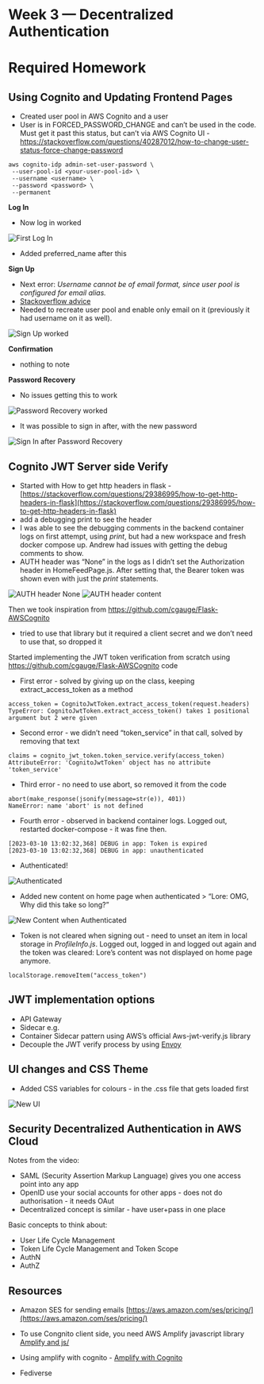 # Week 3 — Decentralized Authentication

# Required Homework

## Using Cognito and Updating Frontend Pages

- Created user pool in AWS Cognito and a user
 - User is in FORCED_PASSWORD_CHANGE and can’t be used in the code. Must get it past this status, but can’t via AWS Cognito UI - https://stackoverflow.com/questions/40287012/how-to-change-user-status-force-change-password

 ```
 aws cognito-idp admin-set-user-password \
  --user-pool-id <your-user-pool-id> \
  --username <username> \
  --password <password> \
  --permanent
 ```

**Log In**

- Now log in worked

![First Log In](./assets/week3/week3_Cognito_first_login.png)

- Added preferred_name after this

**Sign Up**

- Next error: _Username cannot be of email format, since user pool is configured for email alias._
 - [Stackoverflow advice](https://stackoverflow.com/questions/44143970/username-cannot-be-of-email-format-since-user-pool-is-configured-for-email) 
 - Needed to recreate user pool and enable only email on it (previously it had username on it as well).

![Sign Up worked](./assets/week3/week3_SignUp_worked.png)

**Confirmation**

- nothing to note

**Password Recovery**

- No issues getting this to work

![Password Recovery worked](./assets/week3/week3_password_recovery.png)

- It was possible to sign in after, with the new password

![Sign In after Password Recovery](./assets/week3/week3_signin_after_recovery.png)

## Cognito JWT Server side Verify

* Started with How to get http headers in flask - [https://stackoverflow.com/questions/29386995/how-to-get-http-headers-in-flask](https://stackoverflow.com/questions/29386995/how-to-get-http-headers-in-flask)
 * add a debugging print to see the header
 * I was able to see the debugging comments in the backend container logs on first attempt, using _print_, but had a new workspace and fresh docker compose up. Andrew had issues with getting the debug comments to show.
 * AUTH header was “None” in the logs as I didn’t set the Authorization header in HomeFeedPage.js. After setting that, the Bearer token was shown even with just the *print* statements.

![AUTH header None](./assets/week3/week3_auth_header_none.png)
![AUTH header content](./assets/week3/week3_auth_header_content.png)

Then we took inspiration from https://github.com/cgauge/Flask-AWSCognito 
* tried to use that library but it required a client secret and we don’t need to use that, so dropped it

Started implementing the JWT token verification from scratch using https://github.com/cgauge/Flask-AWSCognito code

* First error - solved by giving up on the class, keeping extract_access_token as a method

```
access_token = CognitoJwtToken.extract_access_token(request.headers)
TypeError: CognitoJwtToken.extract_access_token() takes 1 positional argument but 2 were given
```

* Second error - we didn’t need “token_service” in that call, solved by removing that text

```
claims = cognito_jwt_token.token_service.verify(access_token)
AttributeError: 'CognitoJwtToken' object has no attribute 'token_service'
```

* Third error - no need to use abort, so removed it from the code

```
abort(make_response(jsonify(message=str(e)), 401))
NameError: name 'abort' is not defined
```

* Fourth error - observed in backend container logs. Logged out, restarted docker-compose - it was fine then.

```
[2023-03-10 13:02:32,368] DEBUG in app: Token is expired
[2023-03-10 13:02:32,368] DEBUG in app: unauthenticated
```

* Authenticated!

![Authenticated](./assets/week3/week3_jwt_authenticated.png)

* Added new content on home page when authenticated > “Lore: OMG, Why did this take so long?”

![New Content when Authenticated](./assets/week3/week3_new_content_when_authenticated.png)

* Token is not cleared when signing out - need to unset an item in local storage in _ProfileInfo.js_. Logged out, logged in and logged out again and the token was cleared: Lore’s content was not displayed on home page anymore.

```
localStorage.removeItem("access_token")
```

## JWT implementation options

* API Gateway
* Sidecar e.g.
 * Container Sidecar pattern using AWS’s official Aws-jwt-verify.js library
 * Decouple the JWT verify process by using [Envoy](https://www.envoyproxy.io/)

## UI changes and CSS Theme

* Added CSS variables for colours - in the .css file that gets loaded first

![New UI](./assets/week3/week3_new_UI.png)

## Security Decentralized Authentication in AWS Cloud

Notes from the video:

* SAML (Security Assertion Markup Language) gives you one access point into any app
* OpenID use your social accounts for other apps - does not do authorisation - it needs OAut
 * Decentralized concept is similar - have user+pass in one place

Basic concepts to think about:

- User Life Cycle Management
- Token Life Cycle Management and Token Scope
- AuthN
- AuthZ

## Resources

- Amazon SES for sending emails [https://aws.amazon.com/ses/pricing/](https://aws.amazon.com/ses/pricing/)

- To use Congnito client side, you need AWS Amplify javascript library [Amplify and js/](https://docs.amplify.aws/lib/auth/getting-started/q/platform/js/)

- Using amplify with cognito - [Amplify with Cognito](https://ui.docs.amplify.aws)

- Fediverse
